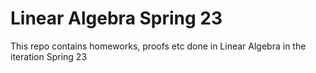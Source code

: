 # Linear Algebra Spring 23
 This repo contains homeworks, proofs etc done in Linear Algebra in the iteration Spring 23
